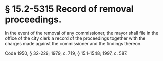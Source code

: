 # § 15.2-5315 Record of removal proceedings.

<p>In the event of the removal of any commissioner, the mayor shall file in the office of the city clerk a record of the proceedings together with the charges made against the commissioner and the findings thereon.</p><p>Code 1950, § 32-229; 1979, c. 719, § 15.1-1548; 1997, c. 587.</p>